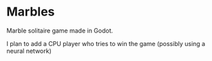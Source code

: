 # Marbles
<p>Marble solitaire game made in Godot.</p>
<p>I plan to add a CPU player who tries to win the game (possibly using a neural network)</p>
  
